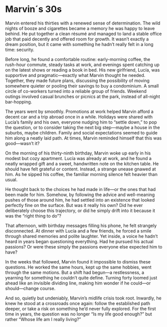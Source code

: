 # Marvin´s 30s

Marvin entered his thirties with a renewed sense of determination. The wild nights of booze and cigarettes became a memory he was happy to leave behind. He put together a clean résumé and managed to land a stable office job that paid decently and offered room for growth. It wasn’t exactly a dream position, but it came with something he hadn’t really felt in a long time: security.

Before long, he found a comfortable routine: early-morning coffee, the rush-hour commute, steady tasks at work, and evenings spent catching up on the latest shows or reading a book in bed. His new girlfriend, Lucía, was supportive and pragmatic—exactly what Marvin thought he needed. Together, they made future plans, discussing the possibility of moving somewhere quieter or pooling their savings to buy a condominium. A small circle of co-workers turned into a reliable group of friends. Weekend outings involved casual brunches or picnics at the park, instead of all-night bar-hopping.  

The years went by smoothly. Promotions at work helped Marvin afford a decent car and a trip abroad once in a while. Holidays were shared with Lucía’s family and his own, everyone nudging him to “settle down,” to pop the question, or to consider taking the next big step—maybe a house in the suburbs, maybe children. Family and social expectations seemed to guide him along a neatly laid path. At times, Marvin reminded himself that this was good—wasn’t it?

On the morning of his thirty-ninth birthday, Marvin woke up early in his modest but cozy apartment. Lucía was already at work, and he found a neatly wrapped gift and a sweet, handwritten note on the kitchen table. He should have felt grateful or content. Instead, a strange unease gnawed at him. As he sipped his coffee, the familiar morning silence felt heavier than usual.

He thought back to the choices he had made in life—or the ones that had been made for him. Somehow, by following the advice and well-meaning pushes of those around him, he had settled into an existence that looked perfectly fine on the surface. But was it really his own? Did he ever deliberately choose this trajectory, or did he simply drift into it because it was the “right thing to do”?

That afternoon, with birthday messages filling his phone, he felt strangely disconnected. At dinner with Lucía and a few friends, he forced a smile through shared memories and polite laughter. Yet inside, a voice he hadn’t heard in years began questioning everything. Had he pursued his actual passions? Or were these simply the passions everyone else expected him to have?

In the weeks that followed, Marvin found it impossible to dismiss these questions. He worked the same hours, kept up the same hobbies, went through the same motions. But a shift had begun—a restlessness, a yearning for something he couldn’t quite define. Turning forty loomed just ahead like an invisible dividing line, making him wonder if he could—or should—change course.

And so, quietly but undeniably, Marvin’s midlife crisis took root. Inwardly, he knew he stood at a crossroads once again: follow the established path deeper, or take a risk on something he’d never fully explored. For the first time in years, the question was no longer “Is my life good enough?” but rather “Whose life am I really living?”